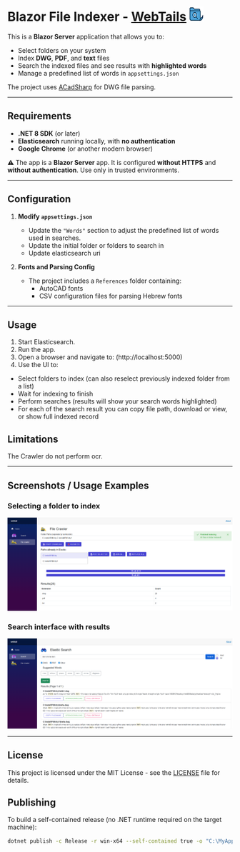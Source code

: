 # Blazor File Indexer -  [WebTails](https://github.com/ostr1969/dwgTextReader/tree/master/src/webtail)  ![icon](https://github.com/ostr1969/dwgTextReader/blob/master/src/webtail/doc/images/Web-Tails32X32.png)

This is a **Blazor Server** application that allows you to:

- Select folders on your system  
- Index **DWG**, **PDF**, and **text** files  
- Search the indexed files and see results with **highlighted words**  
- Manage a predefined list of words in `appsettings.json`  

The project uses [ACadSharp](https://github.com/DomCR/ACadSharp) for DWG file parsing.

---

## Requirements

- **.NET 8 SDK** (or later)  
- **Elasticsearch** running locally, with **no authentication**  
- **Google Chrome** (or another modern browser)  

⚠️ The app is a **Blazor Server** app. It is configured **without HTTPS** and **without authentication**. Use only in trusted environments.

---

## Configuration

1. **Modify `appsettings.json`**  
   - Update the `"Words"` section to adjust the predefined list of words used in searches.
   - Update the initial folder or folders to search in
   - Update elasticsearch uri 

2. **Fonts and Parsing Config**  
   - The project includes a `References` folder containing:  
     - AutoCAD fonts  
     - CSV configuration files for parsing Hebrew fonts  

---

## Usage

1. Start Elasticsearch.  
2. Run the app.  
3. Open a browser and navigate to:  (http://localhost:5000)
4. Use the UI to:  
- Select folders to index  (can also reselect previously indexed folder from a list)
- Wait for indexing to finish  
- Perform searches (results will show your search words highlighted)
- For each of the search result you can copy file path, download or view, or show full indexed record

## Limitations

The Crawler do not perform ocr.

---

## Screenshots / Usage Examples


### Selecting a folder to index
![Folder Selection Screenshot](https://github.com/ostr1969/dwgTextReader/blob/master/src/webtail/doc/images/Index.PNG)


### Search interface with results
![Search Results Screenshot](https://github.com/ostr1969/dwgTextReader/blob/master/src/webtail/doc/images/Search.PNG)



---

## License
This project is licensed under the MIT License - see the [LICENSE](https://github.com/ostr1969/dwgTextReader/blob/master/LICENSE) file for details.

## Publishing

To build a self-contained release (no .NET runtime required on the target machine):

```bash
dotnet publish -c Release -r win-x64 --self-contained true -o "C:\MyApp\Publish"
